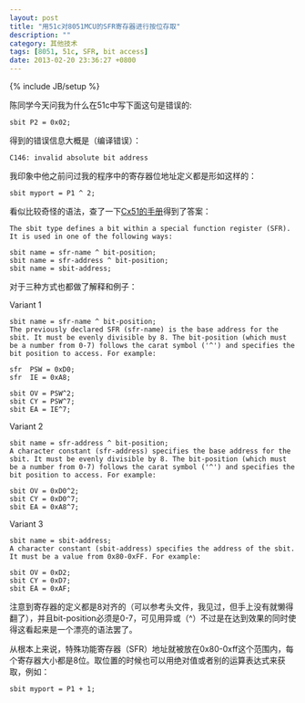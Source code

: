 ```yaml
---
layout: post
title: "用51c对8051MCU的SFR寄存器进行按位存取"
description: ""
category: 其他技术
tags: [8051, 51c, SFR, bit access]
date: 2013-02-20 23:36:27 +0800
---
```

{% include JB/setup %}

陈同学今天问我为什么在51c中写下面这句是错误的:

	sbit P2 = 0x02;

得到的错误信息大概是（编译错误）：

	C146: invalid absolute bit address

我印象中他之前问过我的程序中的寄存器位地址定义都是形如这样的：

	sbit myport = P1 ^ 2;

看似比较奇怪的语法，查了一下[Cx51的手册][1]得到了答案：

	The sbit type defines a bit within a special function register (SFR). It is used in one of the following ways:

	sbit name = sfr-name ^ bit-position;
	sbit name = sfr-address ^ bit-position;
	sbit name = sbit-address;

对于三种方式也都做了解释和例子：

Variant 1

	sbit name = sfr-name ^ bit-position;
	The previously declared SFR (sfr-name) is the base address for the sbit. It must be evenly divisible by 8. The bit-position (which must be a number from 0-7) follows the carat symbol ('^') and specifies the bit position to access. For example:

	sfr  PSW = 0xD0;
	sfr  IE = 0xA8;

	sbit OV = PSW^2;
	sbit CY = PSW^7;
	sbit EA = IE^7;

Variant 2

	sbit name = sfr-address ^ bit-position;
	A character constant (sfr-address) specifies the base address for the sbit. It must be evenly divisible by 8. The bit-position (which must be a number from 0-7) follows the carat symbol ('^') and specifies the bit position to access. For example:

	sbit OV = 0xD0^2;
	sbit CY = 0xD0^7;
	sbit EA = 0xA8^7;

Variant 3

	sbit name = sbit-address;
	A character constant (sbit-address) specifies the address of the sbit. It must be a value from 0x80-0xFF. For example:

	sbit OV = 0xD2;
	sbit CY = 0xD7;
	sbit EA = 0xAF;

注意到寄存器的定义都是8对齐的（可以参考头文件，我见过，但手上没有就懒得翻了），并且bit-position必须是0-7，可见用异或（^）不过是在达到效果的同时使得这看起来是一个漂亮的语法罢了。

从根本上来说，特殊功能寄存器（SFR）地址就被放在0x80-0xff这个范围内，每个寄存器大小都是8位。取位置的时候也可以用绝对值或者别的运算表达式来获取，例如：

	sbit myport = P1 + 1;

[1]: http://www.keil.com/support/man/docs/c51/c51_le_sbit.htm
